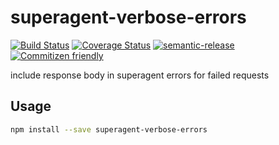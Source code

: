 # superagent-verbose-errors

[![Build Status](https://travis-ci.org/jcoreio/superagent-verbose-errors.svg?branch=master)](https://travis-ci.org/jcoreio/superagent-verbose-errors)
[![Coverage Status](https://codecov.io/gh/jcoreio/superagent-verbose-errors/branch/master/graph/badge.svg)](https://codecov.io/gh/jcoreio/superagent-verbose-errors)
[![semantic-release](https://img.shields.io/badge/%20%20%F0%9F%93%A6%F0%9F%9A%80-semantic--release-e10079.svg)](https://github.com/semantic-release/semantic-release)
[![Commitizen friendly](https://img.shields.io/badge/commitizen-friendly-brightgreen.svg)](http://commitizen.github.io/cz-cli/)

include response body in superagent errors for failed requests

## Usage

```sh
npm install --save superagent-verbose-errors
```

